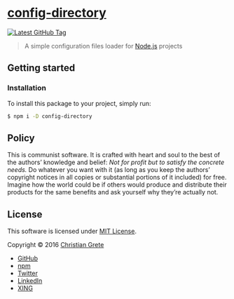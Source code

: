 # [config-directory][github-url]

[![Latest GitHub Tag][shield-github-tag]][github-tags-url]

> A simple configuration files loader for [Node.js](https://nodejs.org) projects

## Getting started

### Installation

To install this package to your project, simply run:
```sh
$ npm i -D config-directory
```

## Policy

This is communist software. It is crafted with heart and soul to the best of the authors’ knowledge and belief: _Not for profit but to satisfy the concrete needs._ Do whatever you want with it (as long as you keep the authors’ copyright notices in all copies or substantial portions of it included) for free. Imagine how the world could be if others would produce and distribute their products for the same benefits and ask yourself why they’re actually not.

## License

This software is licensed under [MIT License](LICENSE.md).

Copyright © 2016 [Christian Grete](https://christiangrete.com)
- [GitHub](https://github.com/ChristianGrete)
- [npm](https://www.npmjs.com/~christiangrete)
- [Twitter](https://twitter.com/ChristianGrete)
- [LinkedIn](https://www.linkedin.com/in/ChristianGrete)
- [XING](https://www.xing.com/profile/Christian_Grete2)

[github-tags-url]: https://github.com/ChristianGrete/config-directory/tags
[github-url]: https://github.com/ChristianGrete/config-directory
[npm-badge]: https://nodei.co/npm/config-directory
[package-quality-url]: http://packagequality.com/#?package=config-directory
[shield-github-tag]: https://img.shields.io/github/tag/ChristianGrete/config-directory.svg
[shield-package-quality]: http://npm.packagequality.com/shield/config-directory.svg